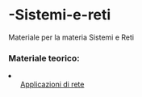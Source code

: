 # -Sistemi-e-reti
Materiale per la materia Sistemi e Reti
<h3>Materiale teorico:</h3>
<li>
  <ul>
<a href="./1-A_Applicazioni di rete cosa sono e come funzionano.pdf">Applicazioni di rete</a></ul>
</li>
